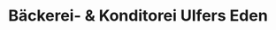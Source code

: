 ---
title: "Bäckerei- & Konditorei Ulfers Eden"
url: /jever/baeckerei-und-konditorei-ulfers-eden/
shop: Bäckerei
---